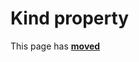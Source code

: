 # Kind property #

This page has [**moved**](https://lib-docs.delphidabbler.com/MsgDlg/3/API/TPJWinMsgDlg-Kind)